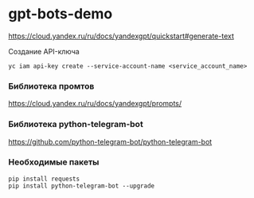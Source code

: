 # gpt-bots-demo

https://cloud.yandex.ru/ru/docs/yandexgpt/quickstart#generate-text

Создание API-ключа

```
yc iam api-key create --service-account-name <service_account_name>
```

### Библиотека промтов

https://cloud.yandex.ru/ru/docs/yandexgpt/prompts/

### Библиотека python-telegram-bot

https://github.com/python-telegram-bot/python-telegram-bot

### Необходимые пакеты

```
pip install requests
pip install python-telegram-bot --upgrade
```